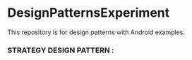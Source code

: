 # DesignPatternsExperiment
This repository is for design patterns with Android examples.

### STRATEGY DESIGN PATTERN :
